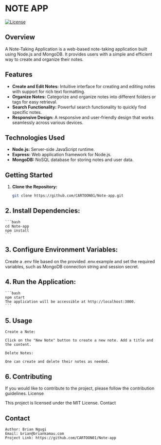 # NOTE APP

[![License](https://img.shields.io/badge/License-MIT-blue.svg)](LICENSE)

## Overview

A Note-Taking Application is a web-based note-taking application built using Node.js and MongoDB. It provides users with a simple and efficient way to create and organize their notes.

## Features

- **Create and Edit Notes:** Intuitive interface for creating and editing notes with support for rich text formatting.
- **Organize Notes:** Categorize and organize notes into different folders or tags for easy retrieval.
- **Search Functionality:** Powerful search functionality to quickly find specific notes.
- **Responsive Design:** A responsive and user-friendly design that works seamlessly across various devices.

## Technologies Used

- **Node.js:** Server-side JavaScript runtime.
- **Express:** Web application framework for Node.js.
- **MongoDB:** NoSQL database for storing notes and user data.

## Getting Started

1. **Clone the Repository:**

   ```bash
   git clone https://github.com/CARTOON01/Note-app.git
   ```


## 2. **Install Dependencies:**

    ```bash
    cd Note-app
    npm install
    ```

## 3. **Configure Environment Variables:**

Create a .env file based on the provided .env.example and set the required variables, such as MongoDB connection string and session secret.

## 4. **Run the Application:**

    ```bash
    npm start
    The application will be accessible at http://localhost:3000.
    ```


## 5. **Usage**

    Create a Note:

    Click on the "New Note" button to create a new note. Add a title and the content.

    Delete Notes:

    One can create and delete their notes as needed.

## 6.  **Contributing**

If you would like to contribute to the project, please follow the contribution guidelines.
License

This project is licensed under the MIT License.
Contact

## **Contact**
    Author: Brian Ngugi
    Email: brian@briankamau.com
    Project Link: https://github.com/CARTOON01/Note-app
